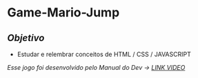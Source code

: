 # Game-Mario-Jump


## *Objetivo*
* Estudar e relembrar conceitos de HTML / CSS / JAVASCRIPT


*Esse jogo foi desenvolvido pelo Manual do Dev -> [LINK VIDEO](https://www.youtube.com/watch?v=r9buAwVBDhA&list=WL&index=11)*

